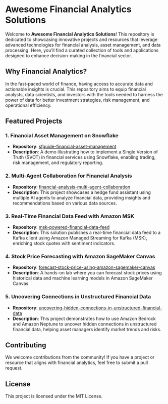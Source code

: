 # Awesome Financial Analytics Solutions

Welcome to **Awesome Financial Analytics Solutions**! This repository is dedicated to showcasing innovative projects and resources that leverage advanced technologies for financial analysis, asset management, and data processing. Here, you'll find a curated collection of tools and applications designed to enhance decision-making in the financial sector.

## Why Financial Analytics?

In the fast-paced world of finance, having access to accurate data and actionable insights is crucial. This repository aims to equip financial analysts, data scientists, and investors with the tools needed to harness the power of data for better investment strategies, risk management, and operational efficiency.

## Featured Projects

### 1. Financial Asset Management on Snowflake
- **Repository**: [sfguide-financial-asset-management](https://github.com/Snowflake-Labs/sfguide-financial-asset-management)
- **Description**: A demo illustrating how to implement a Single Version of Truth (SVOT) in financial services using Snowflake, enabling trading, risk management, and regulatory reporting.

### 2. Multi-Agent Collaboration for Financial Analysis
- **Repository**: [financial-analysis-multi-agent-collaboration](https://github.com/aws-samples/financial-analysis-multi-agent-collaboration)
- **Description**: This project showcases a hedge fund assistant using multiple AI agents to analyze financial data, providing insights and recommendations based on various data sources.

### 3. Real-Time Financial Data Feed with Amazon MSK
- **Repository**: [msk-powered-financial-data-feed](https://github.com/aws-samples/msk-powered-financial-data-feed)
- **Description**: This solution publishes a real-time financial data feed to a Kafka client using Amazon Managed Streaming for Kafka (MSK), enriching stock quotes with sentiment indicators.

### 4. Stock Price Forecasting with Amazon SageMaker Canvas
- **Repository**: [forecast-stock-price-using-amazon-sagemaker-canvas](https://github.com/aws-samples/forecast-stock-price-using-amazon-sagemaker-canvas)
- **Description**: A hands-on lab where you can forecast stock prices using historical data and machine learning models in Amazon SageMaker Canvas.

### 5. Uncovering Connections in Unstructured Financial Data
- **Repository**: [uncovering-hidden-connections-in-unstructured-financial-data](https://github.com/aws-samples/uncovering-hidden-connections-in-unstructured-financial-data)
- **Description**: This project demonstrates how to use Amazon Bedrock and Amazon Neptune to uncover hidden connections in unstructured financial data, helping asset managers identify market trends and risks.

## Contributing

We welcome contributions from the community! If you have a project or resource that aligns with financial analytics, feel free to submit a pull request.

## License

This project is licensed under the MIT License.
